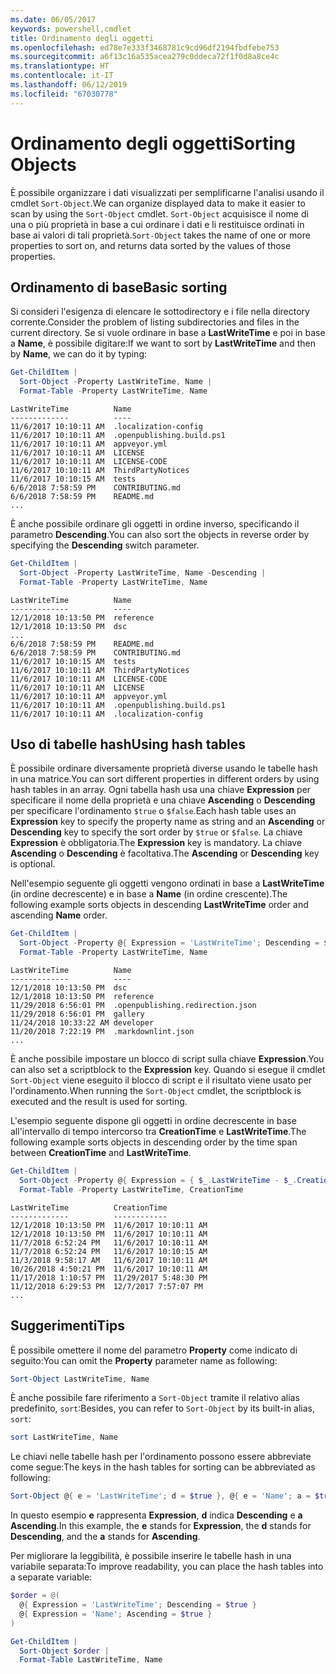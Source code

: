 ```yaml
---
ms.date: 06/05/2017
keywords: powershell,cmdlet
title: Ordinamento degli oggetti
ms.openlocfilehash: ed78e7e333f3468781c9cd96df2194fbdfebe753
ms.sourcegitcommit: a6f13c16a535acea279c0ddeca72f1f0d8a8ce4c
ms.translationtype: HT
ms.contentlocale: it-IT
ms.lasthandoff: 06/12/2019
ms.locfileid: "67030778"
---
```

# <a name="sorting-objects"></a><span data-ttu-id="eacd3-103">Ordinamento degli oggetti</span><span class="sxs-lookup"><span data-stu-id="eacd3-103">Sorting Objects</span></span>

<span data-ttu-id="eacd3-104">È possibile organizzare i dati visualizzati per semplificarne l'analisi usando il cmdlet `Sort-Object`.</span><span class="sxs-lookup"><span data-stu-id="eacd3-104">We can organize displayed data to make it easier to scan by using the `Sort-Object` cmdlet.</span></span> <span data-ttu-id="eacd3-105">`Sort-Object` acquisisce il nome di una o più proprietà in base a cui ordinare i dati e li restituisce ordinati in base ai valori di tali proprietà.</span><span class="sxs-lookup"><span data-stu-id="eacd3-105">`Sort-Object` takes the name of one or more properties to sort on, and returns data sorted by the values of those properties.</span></span>

## <a name="basic-sorting"></a><span data-ttu-id="eacd3-106">Ordinamento di base</span><span class="sxs-lookup"><span data-stu-id="eacd3-106">Basic sorting</span></span>

<span data-ttu-id="eacd3-107">Si consideri l'esigenza di elencare le sottodirectory e i file nella directory corrente.</span><span class="sxs-lookup"><span data-stu-id="eacd3-107">Consider the problem of listing subdirectories and files in the current directory.</span></span>
<span data-ttu-id="eacd3-108">Se si vuole ordinare in base a **LastWriteTime** e poi in base a **Name**, è possibile digitare:</span><span class="sxs-lookup"><span data-stu-id="eacd3-108">If we want to sort by **LastWriteTime** and then by **Name**, we can do it by typing:</span></span>

```powershell
Get-ChildItem |
  Sort-Object -Property LastWriteTime, Name |
  Format-Table -Property LastWriteTime, Name
```

```output
LastWriteTime          Name
-------------          ----
11/6/2017 10:10:11 AM  .localization-config
11/6/2017 10:10:11 AM  .openpublishing.build.ps1
11/6/2017 10:10:11 AM  appveyor.yml
11/6/2017 10:10:11 AM  LICENSE
11/6/2017 10:10:11 AM  LICENSE-CODE
11/6/2017 10:10:11 AM  ThirdPartyNotices
11/6/2017 10:10:15 AM  tests
6/6/2018 7:58:59 PM    CONTRIBUTING.md
6/6/2018 7:58:59 PM    README.md
...
```

<span data-ttu-id="eacd3-109">È anche possibile ordinare gli oggetti in ordine inverso, specificando il parametro **Descending**.</span><span class="sxs-lookup"><span data-stu-id="eacd3-109">You can also sort the objects in reverse order by specifying the **Descending** switch parameter.</span></span>

```powershell
Get-ChildItem |
  Sort-Object -Property LastWriteTime, Name -Descending |
  Format-Table -Property LastWriteTime, Name
```

```output
LastWriteTime          Name
-------------          ----
12/1/2018 10:13:50 PM  reference
12/1/2018 10:13:50 PM  dsc
...
6/6/2018 7:58:59 PM    README.md
6/6/2018 7:58:59 PM    CONTRIBUTING.md
11/6/2017 10:10:15 AM  tests
11/6/2017 10:10:11 AM  ThirdPartyNotices
11/6/2017 10:10:11 AM  LICENSE-CODE
11/6/2017 10:10:11 AM  LICENSE
11/6/2017 10:10:11 AM  appveyor.yml
11/6/2017 10:10:11 AM  .openpublishing.build.ps1
11/6/2017 10:10:11 AM  .localization-config
```

## <a name="using-hash-tables"></a><span data-ttu-id="eacd3-110">Uso di tabelle hash</span><span class="sxs-lookup"><span data-stu-id="eacd3-110">Using hash tables</span></span>

<span data-ttu-id="eacd3-111">È possibile ordinare diversamente proprietà diverse usando le tabelle hash in una matrice.</span><span class="sxs-lookup"><span data-stu-id="eacd3-111">You can sort different properties in different orders by using hash tables in an array.</span></span>
<span data-ttu-id="eacd3-112">Ogni tabella hash usa una chiave **Expression** per specificare il nome della proprietà e una chiave **Ascending** o **Descending** per specificare l'ordinamento `$true` o `$false`.</span><span class="sxs-lookup"><span data-stu-id="eacd3-112">Each hash table uses an **Expression** key to specify the property name as string and an **Ascending** or **Descending** key to specify the sort order by `$true` or `$false`.</span></span>
<span data-ttu-id="eacd3-113">La chiave **Expression** è obbligatoria.</span><span class="sxs-lookup"><span data-stu-id="eacd3-113">The **Expression** key is mandatory.</span></span>
<span data-ttu-id="eacd3-114">La chiave **Ascending** o **Descending** è facoltativa.</span><span class="sxs-lookup"><span data-stu-id="eacd3-114">The **Ascending** or **Descending** key is optional.</span></span>

<span data-ttu-id="eacd3-115">Nell'esempio seguente gli oggetti vengono ordinati in base a **LastWriteTime** (in ordine decrescente) e in base a **Name** (in ordine crescente).</span><span class="sxs-lookup"><span data-stu-id="eacd3-115">The following example sorts objects in descending **LastWriteTime** order and ascending **Name** order.</span></span>

```powershell
Get-ChildItem |
  Sort-Object -Property @{ Expression = 'LastWriteTime'; Descending = $true }, @{ Expression = 'Name'; Ascending = $true } |
  Format-Table -Property LastWriteTime, Name
```

```output
LastWriteTime          Name
-------------          ----
12/1/2018 10:13:50 PM  dsc
12/1/2018 10:13:50 PM  reference
11/29/2018 6:56:01 PM  .openpublishing.redirection.json
11/29/2018 6:56:01 PM  gallery
11/24/2018 10:33:22 AM developer
11/20/2018 7:22:19 PM  .markdownlint.json
...
```

<span data-ttu-id="eacd3-116">È anche possibile impostare un blocco di script sulla chiave **Expression**.</span><span class="sxs-lookup"><span data-stu-id="eacd3-116">You can also set a scriptblock to the **Expression** key.</span></span>
<span data-ttu-id="eacd3-117">Quando si esegue il cmdlet `Sort-Object` viene eseguito il blocco di script e il risultato viene usato per l'ordinamento.</span><span class="sxs-lookup"><span data-stu-id="eacd3-117">When running the `Sort-Object` cmdlet, the scriptblock is executed and the result is used for sorting.</span></span>

<span data-ttu-id="eacd3-118">L'esempio seguente dispone gli oggetti in ordine decrescente in base all'intervallo di tempo intercorso tra **CreationTime** e **LastWriteTime**.</span><span class="sxs-lookup"><span data-stu-id="eacd3-118">The following example sorts objects in descending order by the time span between **CreationTime** and **LastWriteTime**.</span></span>

```powershell
Get-ChildItem |
  Sort-Object -Property @{ Expression = { $_.LastWriteTime - $_.CreationTime }; Descending = $true } |
  Format-Table -Property LastWriteTime, CreationTime
```

```output
LastWriteTime          CreationTime
-------------          ------------
12/1/2018 10:13:50 PM  11/6/2017 10:10:11 AM
12/1/2018 10:13:50 PM  11/6/2017 10:10:11 AM
11/7/2018 6:52:24 PM   11/6/2017 10:10:11 AM
11/7/2018 6:52:24 PM   11/6/2017 10:10:15 AM
11/3/2018 9:58:17 AM   11/6/2017 10:10:11 AM
10/26/2018 4:50:21 PM  11/6/2017 10:10:11 AM
11/17/2018 1:10:57 PM  11/29/2017 5:48:30 PM
11/12/2018 6:29:53 PM  12/7/2017 7:57:07 PM
...
```

## <a name="tips"></a><span data-ttu-id="eacd3-119">Suggerimenti</span><span class="sxs-lookup"><span data-stu-id="eacd3-119">Tips</span></span>

<span data-ttu-id="eacd3-120">È possibile omettere il nome del parametro **Property** come indicato di seguito:</span><span class="sxs-lookup"><span data-stu-id="eacd3-120">You can omit the **Property** parameter name as following:</span></span>

```powershell
Sort-Object LastWriteTime, Name
```

<span data-ttu-id="eacd3-121">È anche possibile fare riferimento a `Sort-Object` tramite il relativo alias predefinito, `sort`:</span><span class="sxs-lookup"><span data-stu-id="eacd3-121">Besides, you can refer to `Sort-Object` by its built-in alias, `sort`:</span></span>

```powershell
sort LastWriteTime, Name
```

<span data-ttu-id="eacd3-122">Le chiavi nelle tabelle hash per l'ordinamento possono essere abbreviate come segue:</span><span class="sxs-lookup"><span data-stu-id="eacd3-122">The keys in the hash tables for sorting can be abbreviated as following:</span></span>

```powershell
Sort-Object @{ e = 'LastWriteTime'; d = $true }, @{ e = 'Name'; a = $true }
```

<span data-ttu-id="eacd3-123">In questo esempio **e** rappresenta **Expression**, **d** indica **Descending** e **a** **Ascending**.</span><span class="sxs-lookup"><span data-stu-id="eacd3-123">In this example, the **e** stands for **Expression**, the **d** stands for **Descending**, and the **a** stands for **Ascending**.</span></span>

<span data-ttu-id="eacd3-124">Per migliorare la leggibilità, è possibile inserire le tabelle hash in una variabile separata:</span><span class="sxs-lookup"><span data-stu-id="eacd3-124">To improve readability, you can place the hash tables into a separate variable:</span></span>

```powershell
$order = @(
  @{ Expression = 'LastWriteTime'; Descending = $true }
  @{ Expression = 'Name'; Ascending = $true }
)

Get-ChildItem |
  Sort-Object $order |
  Format-Table LastWriteTime, Name
```
